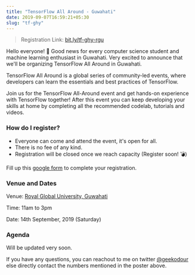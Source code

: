```yaml
---
title: "TensorFlow All Around - Guwahati"
date: 2019-09-07T16:59:21+05:30
slug: "tf-ghy"
---
```


> Registration Link: [bit.ly/tf-ghy-rgu](http://bit.ly/tf-ghy-rgu)

Hello everyone! 🎊 Good news for every computer science student and machine learning enthusiast in Guwahati. Very excited to announce that we'll be organizing TensorFlow All Around in Guwahati. 

TensorFlow All Around is a global series of community-led events, where developers can learn the essentials and best practices of TensorFlow.

Join us for the TensorFlow All-Around event and get hands-on experience with TensorFlow together! After this event you can keep developing your skills at home by completing all the recommended codelab, tutorials and videos.

### How do I register?
- Everyone can come and attend the event, it's open for all.
- There is no fee of any kind.
- Registration will be closed once we reach capacity (Register soon! 💣)

Fill up this [google form](http://bit.ly/tf-ghy-rgu) to complete your registration.

### Venue and Dates
Venue: [Royal Global University, Guwahati](https://www.google.co.in/maps?q=rgu+guwahati&um=1&ie=UTF-8&sa=X&ved=0ahUKEwiMxPWR0b7kAhUWbisKHeW5DJUQ_AUIFCgD)

Time: 11am to 3pm

Date: 14th September, 2019 (Saturday)

### Agenda
Will be updated very soon.

If you have any questions, you can reachout to me on twitter [@geekodour](https://twitter.com/geekodour) else directly contact the numbers mentioned in the poster above.
